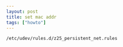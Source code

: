 ```yaml
---
layout: post
title: set mac addr
tags: ["howto"]
---
```




    /etc/udev/rules.d/z25_persistent_net.rules

